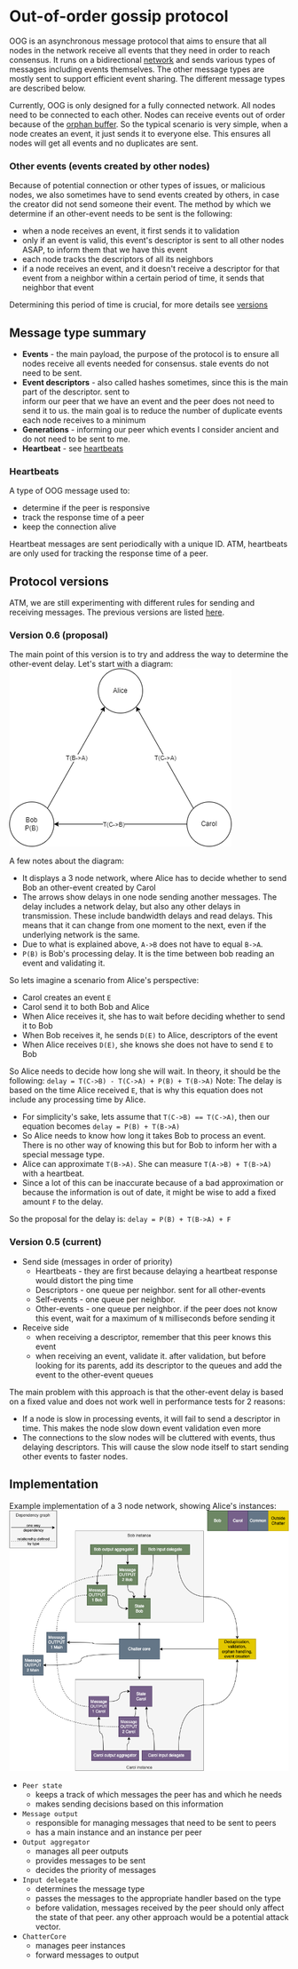 # Out-of-order gossip protocol

OOG is an asynchronous message protocol that aims to ensure that all nodes in the network receive
all events that they need in order to reach consensus. It runs on a bidirectional
[network](../../network/network.md) and sends various types of messages including events themselves.
The other message types are mostly sent to support efficient event sharing. The different message types are described
below.

Currently, OOG is only designed for a fully connected network. All nodes need to be connected to each other. Nodes
can receive events out of order because of the [orphan buffer](orphan-buffer.md). So the typical scenario is
very simple, when a node creates an event, it just sends it to everyone else. This ensures all nodes will get all events
and no duplicates are sent.

### Other events (events created by other nodes)

Because of potential connection or other types of issues, or malicious nodes, we also sometimes have to send events
created by others, in case the creator did not send someone their event. The method by which we determine if an
other-event needs to be sent is the following:

- when a node receives an event, it first sends it to validation
- only if an event is valid, this event's descriptor is sent to all other nodes ASAP, to inform them that we have this
  event
- each node tracks the descriptors of all its neighbors
- if a node receives an event, and it doesn't receive a descriptor for that event from a neighbor within a certain
  period of time, it sends that neighbor that event

Determining this period of time is crucial, for more details see [versions](#protocol-versions)

## Message type summary

- **Events** - the main payload, the purpose of the protocol is to ensure all nodes receive all events needed for
  consensus. stale events do not need to be sent.
- **Event descriptors** - also called hashes sometimes, since this is the main part of the descriptor. sent to  
  inform our peer that we have an event and the peer does not need to send it to us. the main goal is to reduce the
  number of duplicate events each node receives to a minimum
- **Generations** - informing our peer which events I consider ancient and do not need to be sent to me.
- **Heartbeat** - see [heartbeats](#heartbeats)

### Heartbeats

A type of OOG message used to:

- determine if the peer is responsive
- track the response time of a peer
- keep the connection alive

Heartbeat messages are sent periodically with a unique ID. ATM, heartbeats are only used for tracking the response time
of a peer.

## Protocol versions

ATM, we are still experimenting with different rules for sending and receiving messages. The previous versions are
listed [here](OOG-legacy-versions.md).

### Version 0.6 (proposal)

The main point of this version is to try and address the way to determine the other-event delay. Let's start with a
diagram:
![](img/OOG-delays.png)

A few notes about the diagram:

- It displays a 3 node network, where Alice has to decide whether to send Bob an other-event created by Carol
- The arrows show delays in one node sending another messages. The delay includes a network delay, but also any other
  delays in transmission. These include bandwidth delays and read delays. This means that it can change from one moment
  to the next, even if the underlying network is the same.
- Due to what is explained above, `A->B` does not have to equal `B->A`.
- `P(B)` is Bob's processing delay. It is the time between bob reading an event and validating it.

So lets imagine a scenario from Alice's perspective:

- Carol creates an event `E`
- Carol send it to both Bob and Alice
- When Alice receives it, she has to wait before deciding whether to send it to Bob
- When Bob receives it, he sends `D(E)` to Alice, descriptors of the event
- When Alice receives `D(E)`, she knows she does not have to send `E` to Bob

So Alice needs to decide how long she will wait. In theory, it should be the following:
`delay = T(C->B) - T(C->A) + P(B) + T(B->A)`
Note: The delay is based on the time Alice received `E`, that is why this equation does not include any processing time
by Alice.

- For simplicity's sake, lets assume that `T(C->B) == T(C->A)`, then our equation becomes `delay = P(B) + T(B->A)`
- So Alice needs to know how long it takes Bob to process an event. There is no other way of knowing this but for Bob to
  inform her with a special message type.
- Alice can approximate `T(B->A)`. She can measure `T(A->B) + T(B->A)` with a heartbeat.
- Since a lot of this can be inaccurate because of a bad approximation or because the information is out of date, it
  might be wise to add a fixed amount `F` to the delay.

So the proposal for the delay is: `delay = P(B) + T(B->A) + F`

### Version 0.5 (current)

- Send side (messages in order of priority)
    - Heartbeats - they are first because delaying a heartbeat response would distort the ping time
    - Descriptors - one queue per neighbor. sent for all other-events
    - Self-events - one queue per neighbor.
    - Other-events - one queue per neighbor. if the peer does not know this event, wait for a maximum of `N`
      milliseconds before sending it
- Receive side
    - when receiving a descriptor, remember that this peer knows this event
    - when receiving an event, validate it. after validation, but before looking for its parents, add its descriptor to
      the queues and add the event to the other-event queues

The main problem with this approach is that the other-event delay is based on a fixed value and does not work well in
performance tests for 2 reasons:

- If a node is slow in processing events, it will fail to send a descriptor in time. This makes the node slow down event
  validation even more
- The connections to the slow nodes will be cluttered with events, thus delaying descriptors. This will cause the slow
  node itself to start sending other events to faster nodes.

## Implementation

Example implementation of a 3 node network, showing Alice's instances:
![](img/OOG-dependencies.png)

- `Peer state`
    - keeps a track of which messages the peer has and which he needs
    - makes sending decisions based on this information
- `Message output`
    - responsible for managing messages that need to be sent to peers
    - has a main instance and an instance per peer
- `Output aggregator`
    - manages all peer outputs
    - provides messages to be sent
    - decides the priority of messages
- `Input delegate`
    - determines the message type
    - passes the messages to the appropriate handler based on the type
    - before validation, messages received by the peer should only affect the state of that peer. any other approach
      would be a potential attack vector.
- `ChatterCore`
    - manages peer instances
    - forward messages to output
